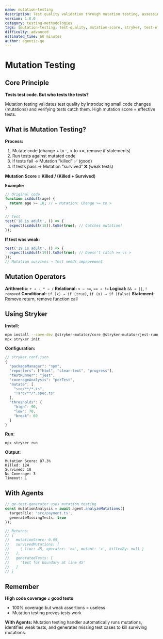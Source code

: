 ```yaml
---
name: mutation-testing
description: Test quality validation through mutation testing, assessing test suite effectiveness by introducing code mutations and measuring kill rate. Use when evaluating test quality, identifying weak tests, or proving tests actually catch bugs.
version: 1.0.0
category: testing-methodologies
tags: [mutation-testing, test-quality, mutation-score, stryker, test-effectiveness]
difficulty: advanced
estimated_time: 60 minutes
author: agentic-qe
---
```


# Mutation Testing

## Core Principle

**Tests test code. But who tests the tests?**

Mutation testing validates test quality by introducing small code changes (mutations) and verifying tests catch them. High mutation score = effective tests.

## What is Mutation Testing?

**Process:**
1. Mutate code (change + to -, < to <=, remove if statements)
2. Run tests against mutated code
3. If tests fail → Mutation "killed" ✅ (good)
4. If tests pass → Mutation "survived" ❌ (weak tests)

**Mutation Score = Killed / (Killed + Survived)**

**Example:**
```javascript
// Original code
function isAdult(age) {
  return age >= 18; // ← Mutation: Change >= to >
}

// Test
test('18 is adult', () => {
  expect(isAdult(18)).toBe(true); // Catches mutation!
});
```

**If test was weak:**
```javascript
test('19 is adult', () => {
  expect(isAdult(19)).toBe(true); // Doesn't catch >= vs >
});
// Mutation survives → Test needs improvement
```

## Mutation Operators

**Arithmetic:** `+ → -`, `* → /`
**Relational:** `< → <=`, `== → !=`
**Logical:** `&& → ||`, `! removed`
**Conditional:** `if (x) → if (true)`, `if (x) → if (false)`
**Statement:** Remove return, remove function call

## Using Stryker

**Install:**
```bash
npm install --save-dev @stryker-mutator/core @stryker-mutator/jest-runner
npx stryker init
```

**Configuration:**
```javascript
// stryker.conf.json
{
  "packageManager": "npm",
  "reporters": ["html", "clear-text", "progress"],
  "testRunner": "jest",
  "coverageAnalysis": "perTest",
  "mutate": [
    "src/**/*.ts",
    "!src/**/*.spec.ts"
  ],
  "thresholds": {
    "high": 90,
    "low": 70,
    "break": 60
  }
}
```

**Run:**
```bash
npx stryker run
```

**Output:**
```
Mutation Score: 87.3%
Killed: 124
Survived: 18
No Coverage: 3
Timeout: 1
```

## With Agents

```typescript
// qe-test-generator uses mutation testing
const mutationAnalysis = await agent.analyzeMutations({
  targetFile: 'src/payment.ts',
  generateMissingTests: true
});

// Returns:
// {
//   mutationScore: 0.65,
//   survivedMutations: [
//     { line: 45, operator: '>=', mutant: '>', killedBy: null }
//   ],
//   generatedTests: [
//     'test for boundary at line 45'
//   ]
// }
```

## Remember

**High code coverage ≠ good tests**

- 100% coverage but weak assertions = useless
- Mutation testing proves tests work

**With Agents:** Mutation testing handler automatically runs mutations, identifies weak tests, and generates missing test cases to kill surviving mutations.
